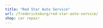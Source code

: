 ```yaml
---
title: "Red Star Auto Service"
url: /fredericksburg/red-star-auto-service/
shop: car repair
---
```

